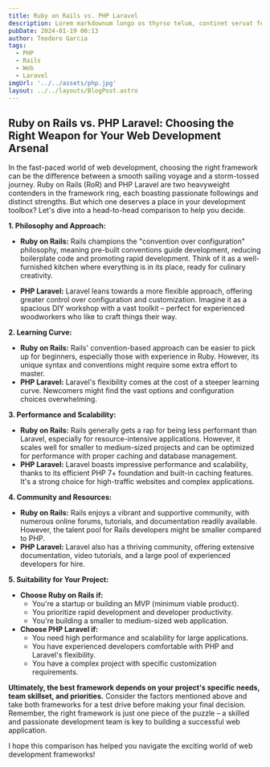 ```yaml
---
title: Ruby on Rails vs. PHP Laravel
description: Lorem markdownum longo os thyrso telum, continet servat fetus nymphae, vox nocte sedesque, decimo. Omnia esse, quam sive; conplevit illis indestrictus admovit dedit sub quod protectus, impedit non.
pubDate: 2024-01-19 00:13
author: Teodoro Garcia
tags:
  - PHP
  - Rails
  - Web 
  - Laravel
imgUrl: '../../assets/php.jpg'
layout: ../../layouts/BlogPost.astro
---
```


## Ruby on Rails vs. PHP Laravel: Choosing the Right Weapon for Your Web Development Arsenal

In the fast-paced world of web development, choosing the right framework can be the difference between a smooth sailing voyage and a storm-tossed journey. Ruby on Rails (RoR) and PHP Laravel are two heavyweight contenders in the framework ring, each boasting passionate followings and distinct strengths. But which one deserves a place in your development toolbox? Let's dive into a head-to-head comparison to help you decide.

**1. Philosophy and Approach:**

* **Ruby on Rails:** Rails champions the "convention over configuration" philosophy, meaning pre-built conventions guide development, reducing boilerplate code and promoting rapid development. Think of it as a well-furnished kitchen where everything is in its place, ready for culinary creativity.

* **PHP Laravel:** Laravel leans towards a more flexible approach, offering greater control over configuration and customization. Imagine it as a spacious DIY workshop with a vast toolkit – perfect for experienced woodworkers who like to craft things their way.


**2. Learning Curve:**

* **Ruby on Rails:** Rails' convention-based approach can be easier to pick up for beginners, especially those with experience in Ruby. However, its unique syntax and conventions might require some extra effort to master.
* **PHP Laravel:** Laravel's flexibility comes at the cost of a steeper learning curve. Newcomers might find the vast options and configuration choices overwhelming.


**3. Performance and Scalability:**

* **Ruby on Rails:** Rails generally gets a rap for being less performant than Laravel, especially for resource-intensive applications. However, it scales well for smaller to medium-sized projects and can be optimized for performance with proper caching and database management.
* **PHP Laravel:** Laravel boasts impressive performance and scalability, thanks to its efficient PHP 7+ foundation and built-in caching features. It's a strong choice for high-traffic websites and complex applications.

**4. Community and Resources:**

* **Ruby on Rails:** Rails enjoys a vibrant and supportive community, with numerous online forums, tutorials, and documentation readily available. However, the talent pool for Rails developers might be smaller compared to PHP.
* **PHP Laravel:** Laravel also has a thriving community, offering extensive documentation, video tutorials, and a large pool of experienced developers for hire.


**5. Suitability for Your Project:**

* **Choose Ruby on Rails if:**
    * You're a startup or building an MVP (minimum viable product).
    * You prioritize rapid development and developer productivity.
    * You're building a smaller to medium-sized web application.
* **Choose PHP Laravel if:**
    * You need high performance and scalability for large applications.
    * You have experienced developers comfortable with PHP and Laravel's flexibility.
    * You have a complex project with specific customization requirements.

**Ultimately, the best framework depends on your project's specific needs, team skillset, and priorities.** Consider the factors mentioned above and take both frameworks for a test drive before making your final decision. Remember, the right framework is just one piece of the puzzle – a skilled and passionate development team is key to building a successful web application.

I hope this comparison has helped you navigate the exciting world of web development frameworks!

